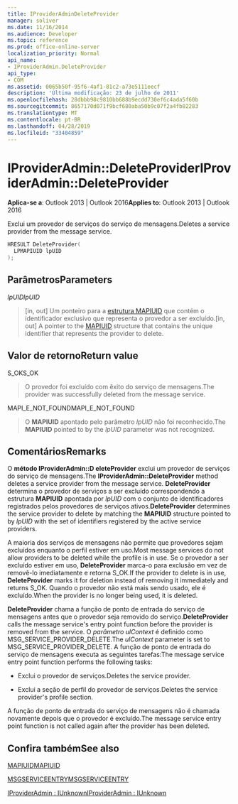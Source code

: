 ```yaml
---
title: IProviderAdminDeleteProvider
manager: soliver
ms.date: 11/16/2014
ms.audience: Developer
ms.topic: reference
ms.prod: office-online-server
localization_priority: Normal
api_name:
- IProviderAdmin.DeleteProvider
api_type:
- COM
ms.assetid: 0065b50f-95f6-4af1-81c2-a73e5111eecf
description: 'Última modificação: 23 de julho de 2011'
ms.openlocfilehash: 28dbbb98c9810bb688b9ecdd730ef6c4ada5f60b
ms.sourcegitcommit: 8657170d071f9bcf680aba50b9c07f2a4fb82283
ms.translationtype: MT
ms.contentlocale: pt-BR
ms.lasthandoff: 04/28/2019
ms.locfileid: "33404859"
---
```

# <a name="iprovideradmindeleteprovider"></a><span data-ttu-id="c48f1-103">IProviderAdmin::DeleteProvider</span><span class="sxs-lookup"><span data-stu-id="c48f1-103">IProviderAdmin::DeleteProvider</span></span>

  
  
<span data-ttu-id="c48f1-104">**Aplica-se a**: Outlook 2013 | Outlook 2016</span><span class="sxs-lookup"><span data-stu-id="c48f1-104">**Applies to**: Outlook 2013 | Outlook 2016</span></span> 
  
<span data-ttu-id="c48f1-105">Exclui um provedor de serviços do serviço de mensagens.</span><span class="sxs-lookup"><span data-stu-id="c48f1-105">Deletes a service provider from the message service.</span></span>
  
```cpp
HRESULT DeleteProvider(
  LPMAPIUID lpUID
);
```

## <a name="parameters"></a><span data-ttu-id="c48f1-106">Parâmetros</span><span class="sxs-lookup"><span data-stu-id="c48f1-106">Parameters</span></span>

 <span data-ttu-id="c48f1-107">_lpUID_</span><span class="sxs-lookup"><span data-stu-id="c48f1-107">_lpUID_</span></span>
  
> <span data-ttu-id="c48f1-108">[in, out] Um ponteiro para a [estrutura MAPIUID](mapiuid.md) que contém o identificador exclusivo que representa o provedor a ser excluído.</span><span class="sxs-lookup"><span data-stu-id="c48f1-108">[in, out] A pointer to the [MAPIUID](mapiuid.md) structure that contains the unique identifier that represents the provider to delete.</span></span> 
    
## <a name="return-value"></a><span data-ttu-id="c48f1-109">Valor de retorno</span><span class="sxs-lookup"><span data-stu-id="c48f1-109">Return value</span></span>

<span data-ttu-id="c48f1-110">S_OK</span><span class="sxs-lookup"><span data-stu-id="c48f1-110">S_OK</span></span> 
  
> <span data-ttu-id="c48f1-111">O provedor foi excluído com êxito do serviço de mensagens.</span><span class="sxs-lookup"><span data-stu-id="c48f1-111">The provider was successfully deleted from the message service.</span></span>
    
<span data-ttu-id="c48f1-112">MAPI_E_NOT_FOUND</span><span class="sxs-lookup"><span data-stu-id="c48f1-112">MAPI_E_NOT_FOUND</span></span> 
  
> <span data-ttu-id="c48f1-113">O **MAPIUID** apontado pelo parâmetro  _lpUID_ não foi reconhecido.</span><span class="sxs-lookup"><span data-stu-id="c48f1-113">The **MAPIUID** pointed to by the  _lpUID_ parameter was not recognized.</span></span> 
    
## <a name="remarks"></a><span data-ttu-id="c48f1-114">Comentários</span><span class="sxs-lookup"><span data-stu-id="c48f1-114">Remarks</span></span>

<span data-ttu-id="c48f1-115">O **método IProviderAdmin::D eleteProvider** exclui um provedor de serviços do serviço de mensagens.</span><span class="sxs-lookup"><span data-stu-id="c48f1-115">The **IProviderAdmin::DeleteProvider** method deletes a service provider from the message service.</span></span> <span data-ttu-id="c48f1-116">**DeleteProvider** determina o provedor de serviços a ser excluído correspondendo a estrutura **MAPIUID** apontada por  _lpUID_ com o conjunto de identificadores registrados pelos provedores de serviços ativos.</span><span class="sxs-lookup"><span data-stu-id="c48f1-116">**DeleteProvider** determines the service provider to delete by matching the **MAPIUID** structure pointed to by  _lpUID_ with the set of identifiers registered by the active service providers.</span></span> 
  
<span data-ttu-id="c48f1-117">A maioria dos serviços de mensagens não permite que provedores sejam excluídos enquanto o perfil estiver em uso.</span><span class="sxs-lookup"><span data-stu-id="c48f1-117">Most message services do not allow providers to be deleted while the profile is in use.</span></span> <span data-ttu-id="c48f1-118">Se o provedor a ser excluído estiver em uso, **DeleteProvider** marca-o para exclusão em vez de removê-lo imediatamente e retorna S_OK.</span><span class="sxs-lookup"><span data-stu-id="c48f1-118">If the provider to delete is in use, **DeleteProvider** marks it for deletion instead of removing it immediately and returns S_OK.</span></span> <span data-ttu-id="c48f1-119">Quando o provedor não está mais sendo usado, ele é excluído.</span><span class="sxs-lookup"><span data-stu-id="c48f1-119">When the provider is no longer being used, it is deleted.</span></span> 
  
 <span data-ttu-id="c48f1-120">**DeleteProvider** chama a função de ponto de entrada do serviço de mensagens antes que o provedor seja removido do serviço.</span><span class="sxs-lookup"><span data-stu-id="c48f1-120">**DeleteProvider** calls the message service's entry point function before the provider is removed from the service.</span></span> <span data-ttu-id="c48f1-121">O  _parâmetro ulContext_ é definido como MSG_SERVICE_PROVIDER_DELETE.</span><span class="sxs-lookup"><span data-stu-id="c48f1-121">The  _ulContext_ parameter is set to MSG_SERVICE_PROVIDER_DELETE.</span></span> <span data-ttu-id="c48f1-122">A função de ponto de entrada do serviço de mensagens executa as seguintes tarefas:</span><span class="sxs-lookup"><span data-stu-id="c48f1-122">The message service entry point function performs the following tasks:</span></span> 
  
- <span data-ttu-id="c48f1-123">Exclui o provedor de serviços.</span><span class="sxs-lookup"><span data-stu-id="c48f1-123">Deletes the service provider.</span></span>
    
- <span data-ttu-id="c48f1-124">Exclui a seção de perfil do provedor de serviços.</span><span class="sxs-lookup"><span data-stu-id="c48f1-124">Deletes the service provider's profile section.</span></span>
    
<span data-ttu-id="c48f1-125">A função de ponto de entrada do serviço de mensagens não é chamada novamente depois que o provedor é excluído.</span><span class="sxs-lookup"><span data-stu-id="c48f1-125">The message service entry point function is not called again after the provider has been deleted.</span></span>
  
## <a name="see-also"></a><span data-ttu-id="c48f1-126">Confira também</span><span class="sxs-lookup"><span data-stu-id="c48f1-126">See also</span></span>



[<span data-ttu-id="c48f1-127">MAPIUID</span><span class="sxs-lookup"><span data-stu-id="c48f1-127">MAPIUID</span></span>](mapiuid.md)
  
[<span data-ttu-id="c48f1-128">MSGSERVICEENTRY</span><span class="sxs-lookup"><span data-stu-id="c48f1-128">MSGSERVICEENTRY</span></span>](msgserviceentry.md)
  
[<span data-ttu-id="c48f1-129">IProviderAdmin : IUnknown</span><span class="sxs-lookup"><span data-stu-id="c48f1-129">IProviderAdmin : IUnknown</span></span>](iprovideradminiunknown.md)

